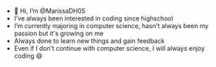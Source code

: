 - 👋 Hi, I’m @MarissaDH05
- I've always been interested in coding since highschool
- I’m currently majoring in computer science, hasn't always been my passion but it's growing on me
- Always done to learn new things and gain feedback
- Even if I don't continue with computer science, I will always enjoy coding 😄 


<!---
MarissaDH05/MarissaDH05 is a ✨ special ✨ repository because its `README.md` (this file) appears on your GitHub profile.
You can click the Preview link to take a look at your changes.
--->
